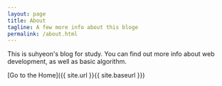 ```yaml
---
layout: page
title: About
tagline: A few more info about this bloge
permalink: /about.html
---
```


This is suhyeon's blog for study. You can find out more info about web development, as well as basic algorithm. 


[Go to the Home]({{ site.url }}{{ site.baseurl }})
